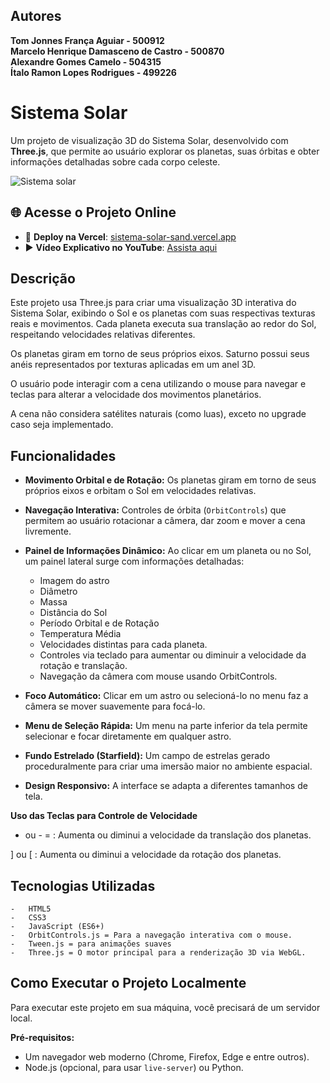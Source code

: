 ## Autores

**Tom Jonnes França Aguiar - 500912**  
**Marcelo Henrique Damasceno de Castro - 500870**  
**Alexandre Gomes Camelo - 504315**  
**Ítalo Ramon Lopes Rodrigues - 499226**

# Sistema Solar

Um projeto de visualização 3D do Sistema Solar, desenvolvido com **Three.js**, que permite ao usuário explorar os planetas, suas órbitas e obter informações detalhadas sobre cada corpo celeste.

![Sistema solar](img/1.gif)

## 🌐 Acesse o Projeto Online

- 🔗 **Deploy na Vercel**: [sistema-solar-sand.vercel.app](https://sistema-solar-sand.vercel.app/)
- ▶️ **Vídeo Explicativo no YouTube**: [Assista aqui](https://www.youtube.com/watch?v=SdDvw8o9pVo)

## Descrição

Este projeto usa Three.js para criar uma visualização 3D interativa do Sistema Solar, exibindo o Sol e os planetas com suas respectivas texturas reais e movimentos. Cada planeta executa sua translação ao redor do Sol, respeitando velocidades relativas diferentes.

Os planetas giram em torno de seus próprios eixos. Saturno possui seus anéis representados por texturas aplicadas em um anel 3D.

O usuário pode interagir com a cena utilizando o mouse para navegar e teclas para alterar a velocidade dos movimentos planetários.

A cena não considera satélites naturais (como luas), exceto no upgrade caso seja implementado.

## Funcionalidades

- **Movimento Orbital e de Rotação:** Os planetas giram em torno de seus próprios eixos e orbitam o Sol em velocidades relativas.
- **Navegação Interativa:** Controles de órbita (`OrbitControls`) que permitem ao usuário rotacionar a câmera, dar zoom e mover a cena livremente.

- **Painel de Informações Dinâmico:** Ao clicar em um planeta ou no Sol, um painel lateral surge com informações detalhadas:

  - Imagem do astro
  - Diâmetro
  - Massa
  - Distância do Sol
  - Período Orbital e de Rotação
  - Temperatura Média
  - Velocidades distintas para cada planeta.
  - Controles via teclado para aumentar ou diminuir a velocidade da rotação e translação.
  - Navegação da câmera com mouse usando OrbitControls.

- **Foco Automático:** Clicar em um astro ou selecioná-lo no menu faz a câmera se mover suavemente para focá-lo.
- **Menu de Seleção Rápida:** Um menu na parte inferior da tela permite selecionar e focar diretamente em qualquer astro.
- **Fundo Estrelado (Starfield):** Um campo de estrelas gerado proceduralmente para criar uma imersão maior no ambiente espacial.
- **Design Responsivo:** A interface se adapta a diferentes tamanhos de tela.

**Uso das Teclas para Controle de Velocidade**

- ou - = : Aumenta ou diminui a velocidade da translação dos planetas.

] ou [ : Aumenta ou diminui a velocidade da rotação dos planetas.

## Tecnologias Utilizadas

    -   HTML5
    -   CSS3
    -   JavaScript (ES6+)
    -   OrbitControls.js = Para a navegação interativa com o mouse.
    -   Tween.js = para animações suaves
    -   Three.js = O motor principal para a renderização 3D via WebGL.

## Como Executar o Projeto Localmente

Para executar este projeto em sua máquina, você precisará de um servidor local.

**Pré-requisitos:**

- Um navegador web moderno (Chrome, Firefox, Edge e entre outros).
- Node.js (opcional, para usar `live-server`) ou Python.
